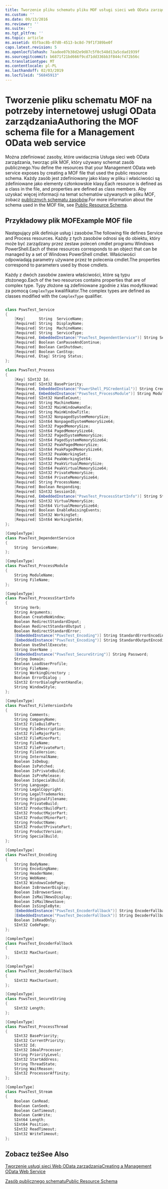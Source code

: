 ```yaml
---
title: Tworzenie pliku schematu pliku MOF usługi sieci web OData zarządzania | Dokumentacja firmy Microsoft
ms.custom: ''
ms.date: 09/13/2016
ms.reviewer: ''
ms.suite: ''
ms.tgt_pltfrm: ''
ms.topic: article
ms.assetid: 65fbac8b-07d0-4513-bc8d-79f1f389be0f
caps.latest.revision: 5
ms.openlocfilehash: 7aadee07b38d2e9d87c5f0c548d13a5cdad1939f
ms.sourcegitcommit: b6871f21bd666f9cd71dd336bb3f844cf472b56c
ms.translationtype: MT
ms.contentlocale: pl-PL
ms.lasthandoff: 02/03/2019
ms.locfileid: "56845913"
---
```

# <a name="authoring-the-mof-schema-file-for-a-management-odata-web-service"></a><span data-ttu-id="a9ff6-102">Tworzenie pliku schematu MOF na potrzeby internetowej usługi OData zarządzania</span><span class="sxs-lookup"><span data-stu-id="a9ff6-102">Authoring the MOF schema file for a Management OData web service</span></span>

<span data-ttu-id="a9ff6-103">Można zdefiniować zasoby, które uwidacznia Usługa sieci web OData zarządzania, tworząc plik MOF, który używany schemat zasób publicznego.</span><span class="sxs-lookup"><span data-stu-id="a9ff6-103">You define the resources that your Management OData web service exposes by creating a MOF file that used the public resource schema.</span></span> <span data-ttu-id="a9ff6-104">Każdy zasób jest zdefiniowany jako klasy w pliku i właściwości są zdefiniowane jako elementy członkowskie klasy.</span><span class="sxs-lookup"><span data-stu-id="a9ff6-104">Each resource is defined as a class in the file, and properties are defined as class members.</span></span> <span data-ttu-id="a9ff6-105">Aby uzyskać więcej informacji na temat schematów używanych w pliku MOF, zobacz [publicznych schematu zasobów](./public-resource-schema.md).</span><span class="sxs-lookup"><span data-stu-id="a9ff6-105">For more information about the schema used in the MOF file, see [Public Resource Schema](./public-resource-schema.md).</span></span>

## <a name="example-mof-file"></a><span data-ttu-id="a9ff6-106">Przykładowy plik MOF</span><span class="sxs-lookup"><span data-stu-id="a9ff6-106">Example MOF file</span></span>

<span data-ttu-id="a9ff6-107">Następujący plik definiuje usług i zasobów.</span><span class="sxs-lookup"><span data-stu-id="a9ff6-107">The following file defines Service and Process resources.</span></span> <span data-ttu-id="a9ff6-108">Każdy z tych zasobów odnosi się do obiektu, który może być zarządzany przez zestaw poleceń cmdlet programu Windows PowerShell.</span><span class="sxs-lookup"><span data-stu-id="a9ff6-108">Each of these resources corresponds to an object that can be managed by a set of Windows PowerShell cmdlet.</span></span> <span data-ttu-id="a9ff6-109">Właściwości odpowiadają parametry używane przez te polecenia cmdlet.</span><span class="sxs-lookup"><span data-stu-id="a9ff6-109">The properties correspond to parameters used by those cmdlets.</span></span>

<span data-ttu-id="a9ff6-110">Każdy z dwóch zasobów zawiera właściwości, które są typu złożonego.</span><span class="sxs-lookup"><span data-stu-id="a9ff6-110">Each of the two resources contains properties that are of complex type.</span></span> <span data-ttu-id="a9ff6-111">Typy złożone są zdefiniowane zgodnie z klas modyfikować za pomocą `ComplexType` kwalifikator.</span><span class="sxs-lookup"><span data-stu-id="a9ff6-111">The complex types are defined as classes modified with the `ComplexType` qualifier.</span></span>

```csharp

class PswsTest_Service
{
    [Key]      String  ServiceName;
    [Required] String  DisplayName;
    [Required] String  MachineName;
    [Required] String  ServiceType;
    [Required, EmbeddedInstance("PswsTest_DependentService")] String ServicesDependentOn [];
    [Required] Boolean CanPauseAndContinue;
    [Required] Boolean CanShutdown;
    [Required] Boolean CanStop;
    [Required, Etag] String Status;
};

class PswsTest_Process
{
    [Key] SInt32 Id;
    [Required] SInt32 BasePriority;
    [Required, EmbeddedInstance("PowerShell_PSCredential")] String Credential;
    [Required, EmbeddedInstance("PswsTest_ProcessModule")] String Modules[];
    [Required] SInt32 HandleCount;
    [Required] String MachineName;
    [Required] SInt32 MainWindowHandle;
    [Required] String MainWindowTitle;
    [Required] SInt32 NonpagedSystemMemorySize;
    [Required] SInt64 NonpagedSystemMemorySize64;
    [Required] SInt32 PagedMemorySize;
    [Required] SInt64 PagedMemorySize64;
    [Required] SInt32 PagedSystemMemorySize;
    [Required] SInt64 PagedSystemMemorySize64;
    [Required] SInt32 PeakPagedMemorySize;
    [Required] SInt64 PeakPagedMemorySize64;
    [Required] SInt32 PeakWorkingSet;
    [Required] SInt64 PeakWorkingSet64;
    [Required] SInt32 PeakVirtualMemorySize;
    [Required] SInt64 PeakVirtualMemorySize64;
    [Required] SInt32 PrivateMemorySize;
    [Required] SInt64 PrivateMemorySize64;
    [Required] String ProcessName;
    [Required] Boolean Responding;
    [Required] SInt32 SessionId;
    [Required, EmbeddedInstance("PswsTest_ProcessStartInfo")] String StartInfo;
    [Required] SInt32 VirtualMemorySize;
    [Required] SInt64 VirtualMemorySize64;
    [Required] Boolean EnableRaisingEvents;
    [Required] SInt32 WorkingSet;
    [Required] SInt64 WorkingSet64;
};

[ComplexType]
class PswsTest_DependentService
{
    String  ServiceName;
};

[ComplexType]
class PswsTest_ProcessModule
{
    String ModuleName;
    String FileName;
};

[ComplexType]
class PswsTest_ProcessStartInfo
{
    String Verb;
    String Arguments;
    Boolean CreateNoWindow;
    Boolean RedirectStandardInput;
    Boolean RedirectStandardOutput ;
    Boolean RedirectStandardError;
    [EmbeddedInstance("PswsTest_Encoding")] String StandardErrorEncoding;
    [EmbeddedInstance("PswsTest_Encoding")] String StandardOutputEncoding;
    Boolean UseShellExecute;
    String UserName ;
    [EmbeddedInstance("PswsTest_SecureString")] String Password;
    String Domain;
    Boolean LoadUserProfile;
    String FileName;
    String WorkingDirectory ;
    Boolean ErrorDialog ;
    SInt32 ErrorDialogParentHandle;
    String WindowStyle;
};

[ComplexType]
class PswsTest_FileVersionInfo
{
    String Comments;
    String CompanyName;
    SInt32 FileBuildPart;
    String FileDescription;
    sInt32 FileMajorPart;
    SInt32 FileMinorPart;
    String FileName;
    SInt32 FilePrivatePart;
    String FileVersion;
    String InternalName;
    Boolean IsDebug;
    Boolean IsPatched;
    Boolean IsPrivateBuild;
    Boolean IsPreRelease;
    Boolean IsSpecialBuild;
    String Language;
    String LegalCopyright;
    String LegalTrademarks;
    String OriginalFilename;
    String PrivateBuild;
    SInt32 ProductBuildPart;
    SInt32 ProductMajorPart;
    SInt32 ProductMinorPart;
    String ProductName;
    SInt32 ProductPrivatePart;
    String ProductVersion;
    String SpecialBuild;
};

[ComplexType]
class PswsTest_Encoding
{
    String BodyName;
    String EncodingName;
    String HeaderName;
    String WebName;
    SInt32 WindowsCodePage;
    Boolean IsBrowserDisplay;
    Boolean IsBrowserSave;
    Boolean IsMailNewsDisplay;
    Boolean IsMailNewsSave;
    Boolean IsSingleByte;
    [EmbeddedInstance("PswsTest_EncoderFallback")] String EncoderFallback;
    [EmbeddedInstance("PswsTest_DecoderFallback")] String DecoderFallback;
    Boolean IsReadOnly;
    SInt32 CodePage;
};

[ComplexType]
class PswsTest_EncoderFallback
{
    SInt32 MaxCharCount;
};

[ComplexType]
class PswsTest_DecoderFallback
{
    SInt32 MaxCharCount;
};

[ComplexType]
class PswsTest_SecureString
{
    SInt32 Length;
};

[ComplexType]
class PswsTest_ProcessThread
{
    SInt32 BasePriority;
    SInt32 CurrentPriority;
    SInt32 Id;
    SInt32 IdealProcessor;
    String PriorityLevel;
    SInt32 StartAddress;
    String ThreadState;
    String WaitReason;
    SInt32 ProcessorAffinity;
};

[ComplexType]
class PswsTest_Stream
{
    Boolean CanRead;
    Boolean CanSeek;
    Boolean CanTimeout;
    Boolean CanWrite;
    SInt64 Length;
    SInt64 Position;
    SInt32 ReadTimeout;
    SInt32 WriteTimeout;
};

```

## <a name="see-also"></a><span data-ttu-id="a9ff6-112">Zobacz też</span><span class="sxs-lookup"><span data-stu-id="a9ff6-112">See Also</span></span>

[<span data-ttu-id="a9ff6-113">Tworzenie usługi sieci Web OData zarządzania</span><span class="sxs-lookup"><span data-stu-id="a9ff6-113">Creating a Management OData Web Service</span></span>](./creating-a-management-odata-web-service.md)

[<span data-ttu-id="a9ff6-114">Zasób publicznego schematu</span><span class="sxs-lookup"><span data-stu-id="a9ff6-114">Public Resource Schema</span></span>](./public-resource-schema.md)